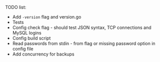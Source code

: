 TODO list:
* Add `-version` flag and version.go
* Tests
* Config check flag - should test JSON syntax, TCP connections and MySQL logins
* Config build script
* Read passwords from stdin - from flag or missing password option in config file
* Add concurrency for backups
